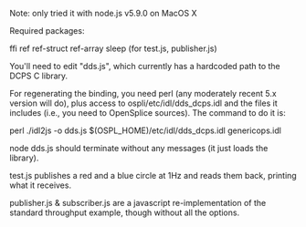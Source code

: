 Note: only tried it with node.js v5.9.0 on MacOS X

Required packages:

ffi
ref
ref-struct
ref-array
sleep (for test.js, publisher.js)

You'll need to edit "dds.js", which currently has a hardcoded path to the DCPS C library.

For regenerating the binding, you need perl (any moderately recent 5.x
version will do), plus access to ospli/etc/idl/dds_dcps.idl and the files
it includes (i.e., you need to OpenSplice sources).  The command to do
it is:

perl ./idl2js -o dds.js $(OSPL_HOME)/etc/idl/dds_dcps.idl genericops.idl

node dds.js should terminate without any messages (it just loads the library).

test.js publishes a red and a blue circle at 1Hz and reads them back,
printing what it receives.

publisher.js & subscriber.js are a javascript re-implementation of the
standard throughput example, though without all the options.
